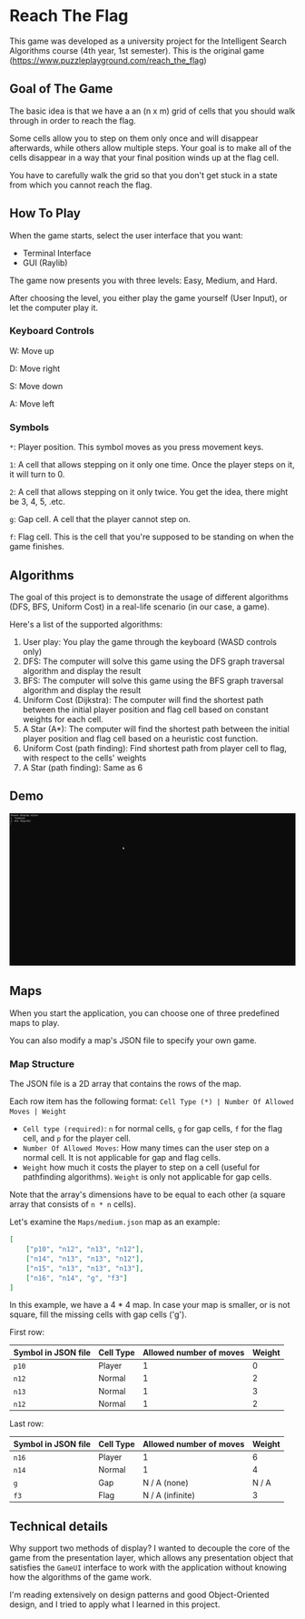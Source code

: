 # Reach The Flag

This game was developed as a university project for the Intelligent Search Algorithms course (4th year, 1st semester).
This is the original game (https://www.puzzleplayground.com/reach_the_flag)

## Goal of The Game

The basic idea is that we have a an (n x m) grid of cells that you should walk through in order to reach the flag.

Some cells allow you to step on them only once and will disappear afterwards, while others allow multiple steps. Your goal
is to make all of the cells disappear in a way that your final position winds up at the flag cell.

You have to carefully walk the grid so that you don't get stuck in a state from which you cannot reach the flag.

## How To Play

When the game starts, select the user interface that you want:

-   Terminal Interface
-   GUI (Raylib)

The game now presents you with three levels: Easy, Medium, and Hard.

After choosing the level, you either play the game yourself (User Input), or let the computer play it.

### Keyboard Controls

W: Move up

D: Move right

S: Move down

A: Move left

### Symbols

`*`: Player position. This symbol moves as you press movement keys.

`1`: A cell that allows stepping on it only one time. Once the player steps on it, it will turn to 0.

`2`: A cell that allows stepping on it only twice. You get the idea, there might be 3, 4, 5, .etc.

`g`: Gap cell. A cell that the player cannot step on.

`f`: Flag cell. This is the cell that you're supposed to be standing on when the game finishes.

## Algorithms

The goal of this project is to demonstrate the usage of different algorithms (DFS, BFS, Uniform Cost) in a real-life scenario (in our case, a game).

Here's a list of the supported algorithms:

1. User play: You play the game through the keyboard (WASD controls only)
2. DFS: The computer will solve this game using the DFS graph traversal algorithm and display the result
3. BFS: The computer will solve this game using the BFS graph traversal algorithm and display the result
4. Uniform Cost (Dijkstra): The computer will find the shortest path between the initial player position and flag cell based on constant weights for each cell.
5. A Star (A\*): The computer will find the shortest path between the initial player position and flag cell based on a heuristic cost function.
6. Uniform Cost (path finding): Find shortest path from player cell to flag, with respect to the cells' weights
7. A Star (path finding): Same as 6

## Demo

![Terminal and GUI Demo](TerminalAndGUIDEmo.gif)

## Maps

When you start the application, you can choose one of three predefined maps to play.

You can also modify a map's JSON file to specify your own game.

### Map Structure

The JSON file is a 2D array that contains the rows of the map.

Each row item has the following format: `Cell Type (*) | Number Of Allowed Moves | Weight`

-   `Cell type (required)`: `n` for normal cells, `g` for gap cells, `f` for the flag cell, and `p` for the player cell.
-   `Number Of Allowed Moves`: How many times can the user step on a normal cell. It is not applicable for gap and flag cells.
-   `Weight` how much it costs the player to step on a cell (useful for pathfinding algorithms). `Weight` is only not applicable for gap cells.

Note that the array's dimensions have to be equal to each other (a square array that consists of `n * n` cells).

Let's examine the `Maps/medium.json` map as an example:

```json
[
    ["p10", "n12", "n13", "n12"],
    ["n14", "n13", "n13", "n12"],
    ["n15", "n13", "n13", "n13"],
    ["n16", "n14", "g", "f3"]
]
```

In this example, we have a 4 \* 4 map. In case your map is smaller, or is not square, fill the missing cells with gap cells ('g').

First row:

| Symbol in JSON file | Cell Type | Allowed number of moves | Weight |
| ------------------- | --------- | ----------------------- | ------ |
| `p10`               | Player    | 1                       | 0      |
| `n12`               | Normal    | 1                       | 2      |
| `n13`               | Normal    | 1                       | 3      |
| `n12`               | Normal    | 1                       | 2      |

Last row:

| Symbol in JSON file | Cell Type | Allowed number of moves | Weight |
| ------------------- | --------- | ----------------------- | ------ |
| `n16`               | Player    | 1                       | 6      |
| `n14`               | Normal    | 1                       | 4      |
| `g`                 | Gap       | N / A (none)            | N / A  |
| `f3`                | Flag      | N / A (infinite)        | 3      |

## Technical details

Why support two methods of display? I wanted to decouple the core of the game from the presentation layer, which allows any presentation
object that satisfies the `GameUI` interface to work with the application without knowing how the algorithms of the game work.

I'm reading extensively on design patterns and good Object-Oriented design, and I tried to apply what I learned in this project.
